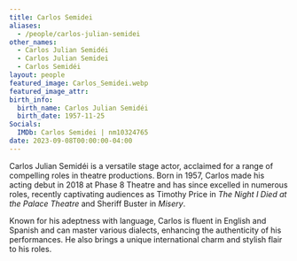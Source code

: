 ```yaml
---
title: Carlos Semidei
aliases: 
  - /people/carlos-julian-semidei
other_names: 
  - Carlos Julian Semidéi
  - Carlos Julian Semidei
  - Carlos Semidéi
layout: people
featured_image: Carlos_Semidei.webp
featured_image_attr: 
birth_info:
  birth_name: Carlos Julian Semidéi
  birth_date: 1957-11-25
Socials:
  IMDb: Carlos Semidei | nm10324765
date: 2023-09-08T00:00:00-04:00
---
```

Carlos Julian Semidéi is a versatile stage actor, acclaimed for a range of compelling roles in theatre productions. Born in 1957, Carlos made his acting debut in 2018 at Phase 8 Theatre and has since excelled in numerous roles, recently captivating audiences as Timothy Price in _The Night I Died at the Palace Theatre_ and Sheriff Buster in _Misery_.

Known for his adeptness with language, Carlos is fluent in English and Spanish and can master various dialects, enhancing the authenticity of his performances. He also brings a unique international charm and stylish flair to his roles.